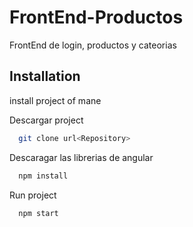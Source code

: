 # FrontEnd-Productos
FrontEnd de login, productos y cateorias 

## Installation

install project of mane 

Descargar project
```bash
  git clone url<Repository>
```

Descaragar las librerias de angular
```bash
  npm install
```
Run project
```bash
  npm start
